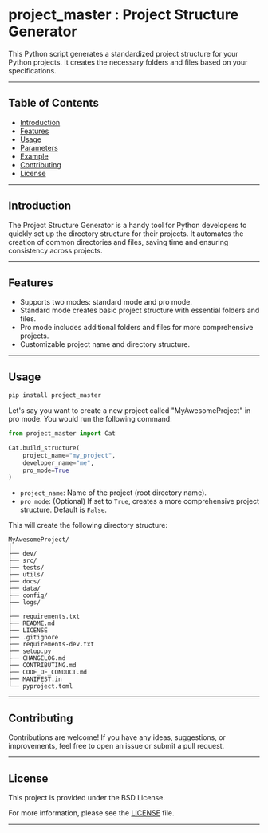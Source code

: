 #  project_master : Project Structure Generator

This Python script generates a standardized project structure for your Python projects. It creates the necessary folders and files based on your specifications.

---

## Table of Contents

- [Introduction](#introduction)
- [Features](#features)
- [Usage](#usage)
- [Parameters](#parameters)
- [Example](#example)
- [Contributing](#contributing)
- [License](#license)

---

## Introduction

The Project Structure Generator is a handy tool for Python developers to quickly set up the directory structure for their projects. It automates the creation of common directories and files, saving time and ensuring consistency across projects.

---

## Features

- Supports two modes: standard mode and pro mode.
- Standard mode creates basic project structure with essential folders and files.
- Pro mode includes additional folders and files for more comprehensive projects.
- Customizable project name and directory structure.

---

## Usage

```bash
pip install project_master
```

Let's say you want to create a new project called "MyAwesomeProject" in pro mode. You would run the following command:


```python
from project_master import Cat

Cat.build_structure(
    project_name="my_project",
    developer_name="me",
    pro_mode=True
)
```


- `project_name`: Name of the project (root directory name).
- `pro_mode`: (Optional) If set to `True`, creates a more comprehensive project structure. Default is `False`.


This will create the following directory structure:

```
MyAwesomeProject/
│
├── dev/
├── src/
├── tests/
├── utils/
├── docs/
├── data/
├── config/
├── logs/
│
├── requirements.txt
├── README.md
├── LICENSE
├── .gitignore
├── requirements-dev.txt
├── setup.py
├── CHANGELOG.md
├── CONTRIBUTING.md
├── CODE_OF_CONDUCT.md
├── MANIFEST.in
└── pyproject.toml
```


---


## Contributing

Contributions are welcome! If you have any ideas, suggestions, or improvements, feel free to open an issue or submit a pull request.


---

## License

This project is provided under the BSD License.

For more information, please see the [LICENSE](LICENSE) file.

---

